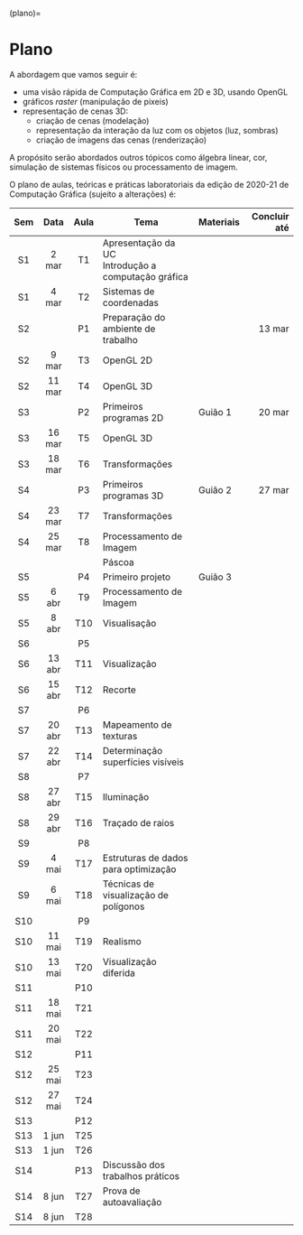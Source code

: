 (plano)=
# Plano


A abordagem que vamos seguir é:

- uma visão rápida de Computação Gráfica em 2D e 3D, usando OpenGL
- gráficos *raster* (manipulação de pixeis)
- representação de cenas 3D:
    - criação de cenas (modelação)
    - representação da interação da luz com os objetos (luz, sombras)
    - criação de imagens das cenas (renderização)

A propósito serão abordados outros tópicos como álgebra linear, cor, simulação de sistemas físicos ou processamento de imagem.

O plano de aulas, teóricas e práticas laboratoriais da edição de 2020-21 de Computação Gráfica (sujeito a alterações) é:


| Sem | Data | Aula | Tema    | Materiais | Concluir até |
| :---: | :---: | :---: | -------------- | --------- |         ---: | 
|  S1   |  2 mar | T1  | Apresentação da UC <br> Introdução a computação gráfica |  |  |
|  S1   |  4 mar | T2  | Sistemas de coordenadas |  |  |
|  S2   |        | P1  | Preparação do <br> ambiente de trabalho | |  13 mar |
|  S2   |  9 mar | T3  | OpenGL 2D |  |  |
|  S2   | 11 mar | T4  | OpenGL 3D|  |  |
|  S3   |        | P2  | Primeiros programas 2D | Guião 1 | 20 mar |
|  S3   | 16 mar | T5  | OpenGL 3D |  |  |
|  S3   | 18 mar | T6  | Transformações |  |  |
|  S4   |        | P3  | Primeiros programas 3D | Guião 2 | 27 mar |
|  S4   | 23 mar | T7  | Transformações |  |  |
|  S4   | 25 mar | T8  | Processamento de Imagem  |  |  |
| | | | Páscoa | | |
|  S5   |        | P4  | Primeiro projeto | Guião 3 |  |
|  S5   |  6 abr | T9  | Processamento de Imagem |  |  |
|  S5   |  8 abr | T10 | Visualisação |  |  |
|  S6   |        | P5  | |  |  |
|  S6   | 13 abr | T11 | Visualização |  |  |
|  S6   | 15 abr | T12 | Recorte |  |  |
|  S7   |        | P6  | |  |  |
|  S7   | 20 abr | T13 | Mapeamento de texturas |  |  |
|  S7   | 22 abr | T14 | Determinação superfícies visíveis |  |  |
|  S8   |        | P7  | |  |  |
|  S8   | 27 abr | T15 | Iluminação |  |  |
|  S8   | 29 abr | T16 | Traçado de raios |  |  |
|  S9   |        | P8  | |  |  |
|  S9   |  4 mai | T17 | Estruturas de dados para optimização |  |  |
|  S9   |  6 mai | T18 | Técnicas de visualização de polígonos|  |  |
|  S10  |        | P9  | |  |  |
|  S10  | 11 mai | T19 | Realismo |  |  |
|  S10  | 13 mai | T20 | Visualização diferida |  |  |
|  S11  |        | P10 | |  |  |
|  S11  | 18 mai | T21 | |  |  |
|  S11  | 20 mai | T22 | |  |  |
|  S12  |        | P11 | |  |  |
|  S12  | 25 mai | T23 | |  |  |
|  S12  | 27 mai | T24 | |  |  |
|  S13  |        | P12 | |  |  |
|  S13  |  1 jun | T25 |  |  |  |
|  S13  |  1 jun | T26 | |  |  |
|  S14  |        | P13 | Discussão dos trabalhos práticos|  |  |
|  S14  |  8 jun | T27 | Prova de autoavaliação |  |  |
|  S14  |  8 jun | T28 | |  |  |

